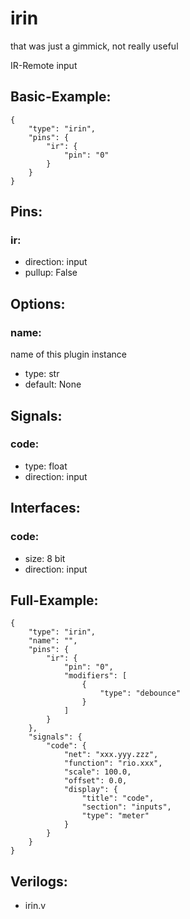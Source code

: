# irin
that was just a gimmick, not really useful

IR-Remote input

## Basic-Example:
```
{
    "type": "irin",
    "pins": {
        "ir": {
            "pin": "0"
        }
    }
}
```

## Pins:
### ir:

 * direction: input
 * pullup: False


## Options:
### name:
name of this plugin instance

 * type: str
 * default: None


## Signals:
### code:

 * type: float
 * direction: input


## Interfaces:
### code:

 * size: 8 bit
 * direction: input


## Full-Example:
```
{
    "type": "irin",
    "name": "",
    "pins": {
        "ir": {
            "pin": "0",
            "modifiers": [
                {
                    "type": "debounce"
                }
            ]
        }
    },
    "signals": {
        "code": {
            "net": "xxx.yyy.zzz",
            "function": "rio.xxx",
            "scale": 100.0,
            "offset": 0.0,
            "display": {
                "title": "code",
                "section": "inputs",
                "type": "meter"
            }
        }
    }
}
```

## Verilogs:
 * irin.v
